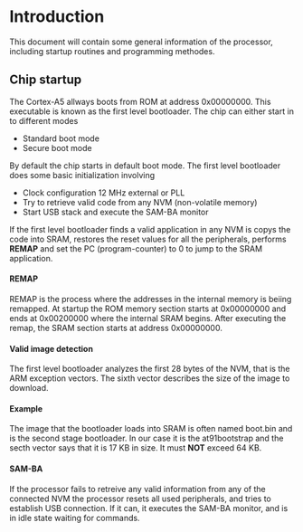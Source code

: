 # Introduction

This document will contain some general information of the processor, including startup routines and programming methodes.

## Chip startup

The Cortex-A5 allways boots from ROM at address 0x00000000. This executable is known as the first level bootloader. The chip can either start in to different modes

- Standard boot mode
- Secure boot mode

By default the chip starts in default boot mode. The first level bootloader does some basic initialization involving

- Clock configuration 12 MHz external or PLL
- Try to retrieve valid code from any NVM (non-volatile memory)
- Start USB stack and execute the SAM-BA monitor

If the first level bootloader finds a valid application in any NVM is copys the code into SRAM, restores the reset values for all the peripherals, performs **REMAP** and set the PC (program-counter) to 0 to jump to the SRAM application.
 
#### REMAP
REMAP is the process where the addresses in the internal memory is beiing remapped. At startup the ROM memory section starts at 0x00000000 and ends at 0x00200000 where the internal SRAM begins. After executing the remap, the SRAM section starts at address 0x00000000.

#### Valid image detection
The first level bootloader analyzes the first 28 bytes of the NVM, that is the ARM exception vectors. The sixth vector describes the size of the image to download.

#### Example
The image that the bootloader loads into SRAM is often named boot.bin and is the second stage bootloader. In our case it is the at91bootstrap and the secth vector says that it is 17 KB in size. It must **NOT** exceed 64 KB.

#### SAM-BA
If the processor fails to retreive any valid information from any of the connected NVM the processor resets all used peripherals, and tries to establish USB connection. If it can, it executes the SAM-BA monitor, and is in idle state waiting for commands.
